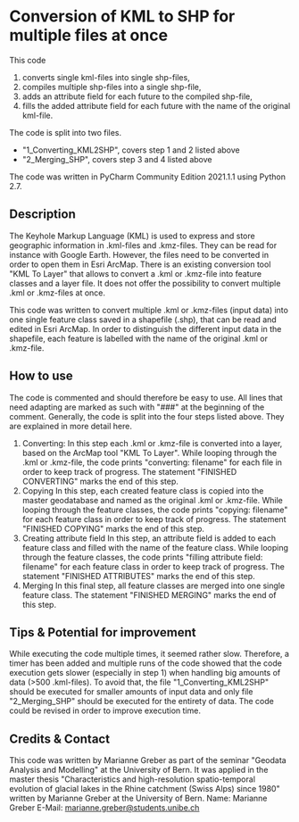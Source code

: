 # Conversion of KML to SHP for multiple files at once

This code 
1) converts single kml-files into single shp-files,
2) compiles multiple shp-files into a single shp-file, 
3) adds an attribute field for each future to the compiled shp-file,
4) fills the added attribute field for each future with the name of the original kml-file.

The code is split into two files.
- "1_Converting_KML2SHP", covers step 1 and 2 listed above
- "2_Merging_SHP", covers step 3 and 4 listed above

The code was written in PyCharm Community Edition 2021.1.1 using Python 2.7.



## Description
The Keyhole Markup Language (KML) is used to express and store geographic information in .kml-files and .kmz-files. 
They can be read for instance with Google Earth. However, the files need to be converted in order to open them in Esri ArcMap. 
There is an existing conversion tool "KML To Layer" that allows to convert a .kml or .kmz-file into feature classes and a 
layer file. It does not offer the possibility to convert multiple .kml or .kmz-files at once. 

This code was written to convert multiple .kml or .kmz-files (input data) into one single feature class saved in a shapefile 
(.shp), that can be read and edited in Esri ArcMap. In order to distinguish the different input data in the shapefile, each 
feature is labelled with the name of the original .kml or .kmz-file.



## How to use
The code is commented and should therefore be easy to use. All lines that need adapting are marked as such with "###" at the 
beginning of the comment. 
Generally, the code is split into the four steps listed above. They are explained in more detail here.
1) Converting:
	In this step each .kml or .kmz-file is converted into a layer, based on the ArcMap tool "KML To Layer". While looping 
	through the .kml or .kmz-file, the code prints "converting: filename" for each file in order to keep track of progress.
	The statement "FINISHED CONVERTING" marks the end of this step.
2) Copying
	In this step, each created feature class is copied into the master geodatabase and named as the original .kml or .kmz-file.
	While looping through the feature classes, the code prints "copying: filename" for each feature class in order to keep 
	track of progress. The statement "FINISHED COPYING" marks the end of this step.
3) Creating attribute field
	In this step, an attribute field is added to each feature class and filled with the name of the feature class. While 
	looping through the feature classes, the code prints "filling attribute field: filename" for each feature class in order 
	to keep track of progress. The statement "FINISHED ATTRIBUTES" marks the end of this step.
4) Merging
	In this final step, all feature classes are merged into one single feature class. The statement "FINISHED MERGING" marks 
	the end of this step.



## Tips & Potential for improvement
While executing the code multiple times, it seemed rather slow. Therefore, a timer has been added and multiple runs of the code 
showed that the code execution gets slower (especially in step 1) when handling big amounts of data (>500 .kml-files). To avoid 
that, the file "1_Converting_KML2SHP" should be executed for smaller amounts of input data and only file "2_Merging_SHP" should be executed for the 
entirety of data. 
The code could be revised in order to improve execution time. 



## Credits & Contact
This code was written by Marianne Greber as part of the seminar "Geodata Analysis and Modelling" at the University of Bern. 
It was applied in the master thesis "Characteristics and high-resolution spatio-temporal evolution of glacial lakes in the 
Rhine catchment (Swiss Alps) since 1980" written by Marianne Greber at the University of Bern.
Name: Marianne Greber
E-Mail: marianne.greber@students.unibe.ch
